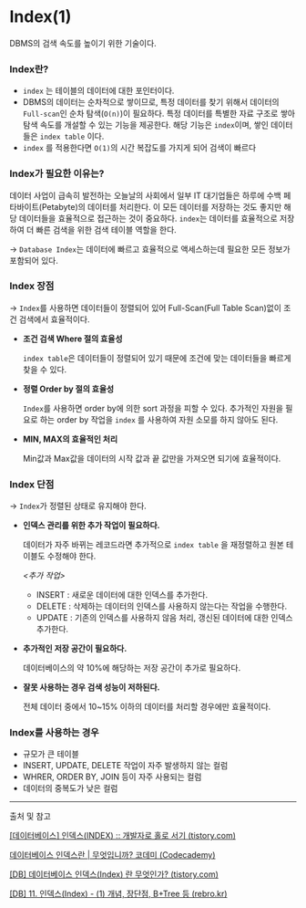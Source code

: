 # Index(1)

DBMS의 검색 속도를 높이기 위한 기술이다.

### Index란?

- `index` 는 테이블의 데이터에 대한 포인터이다.
- DBMS의 데이터는 순차적으로 쌓이므로, 특정 데이터를 찾기 위해서 데이터의 `Full-scan`인 순차 탐색(`O(n)`)이 필요하다. 특정 데이터를 특별한 자료 구조로 쌓아 탐색 속도를 개설할 수 있는 기능을 제공한다. 해당 기능은 `index`이며, 쌓인 데이터들은 `index table` 이다.
- `index` 를 적용한다면 `O(1)`의 시간 복잡도를 가지게 되어 검색이 빠르다

### Index가 필요한 이유는?

데이터 사업이 급속히 발전하는 오늘날의 사회에서 일부 IT 대기업들은 하루에 수백 페타바이트(Petabyte)의 데이터를 처리한다. 이 모든 데이터를 저장하는 것도 좋지만 해당 데이터들을 효율적으로 접근하는 것이 중요하다. `index`는 데이터를 효율적으로 저장하여 더 빠른 검색을 위한 검색 테이블 역할을 한다.

→ `Database Index`는 데이터에 빠르고 효율적으로 액세스하는데 필요한 모든 정보가 포함되어 있다.

### Index 장점

→ `Index`를 사용하면 데이터들이 정렬되어 있어 Full-Scan(Full Table Scan)없이 조건 검색에서 효율적이다.

- **조건 검색 Where 절의 효율성**
    
    `index table`은 데이터들이 정렬되어 있기 때문에 조건에 맞는 데이터들을 빠르게 찾을 수 있다.
    
- **정렬 Order by 절의 효율성**
    
    `Index`를 사용하면 order by에 의한 sort 과정을 피할 수 있다. 추가적인 자원을 필요로 하는 order by 작업을 `index` 를 사용하여 자원 소모를 하지 않아도 된다. 
    
- **MIN, MAX의 효율적인 처리**
    
    Min값과 Max값을 데이터의 시작 값과 끝 값만을 가져오면 되기에 효율적이다.
    

### Index 단점

→ `Index`가 정렬된 상태로 유지해야 한다.

- **인덱스 관리를 위한 추가 작업이 필요하다.**
    
    데이터가 자주 바뀌는 레코드라면 추가적으로 `index table` 을 재정렬하고 원본 테이블도 수정해야 한다.
    
    *<추가 작업>*
    
    - INSERT : 새로운 데이터에 대한 인덱스를 추가한다.
    - DELETE : 삭제하는 데이터의 인덱스를 사용하지 않는다는 작업을 수행한다.
    - UPDATE : 기존의 인덱스를 사용하지 않음 처리, 갱신된 데이터에 대한 인덱스 추가한다.
- **추가적인 저장 공간이 필요하다.**
    
    데이터베이스의 약 10%에 해당하는 저장 공간이 추가로 필요하다.
    
- **잘못 사용하는 경우 검색 성능이 저하된다.**
    
    전체 데이터 중에서 10~15% 이하의 데이터를 처리할 경우에만 효율적이다.
    

### Index를 사용하는 경우

- 규모가 큰 테이블
- INSERT, UPDATE, DELETE 작업이 자주 발생하지 않는 컬럼
- WHRER, ORDER BY, JOIN 등이 자주 사용되는 컬럼
- 데이터의 중복도가 낮은 컬럼

---

출처 및 참고

[[데이터베이스] 인덱스(INDEX) :: 개발자로 홀로 서기 (tistory.com)](https://mommoo.tistory.com/109)

[데이터베이스 인덱스란 | 무엇입니까? 코데미 (Codecademy)](https://www.codecademy.com/article/sql-indexes)

[[DB] 데이터베이스 인덱스(Index) 란 무엇인가? (tistory.com)](https://coding-factory.tistory.com/746)

[[DB] 11. 인덱스(Index) - (1) 개념, 장단점, B+Tree 등 (rebro.kr)](https://rebro.kr/167)
